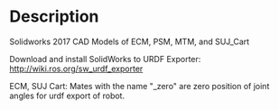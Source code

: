 # Description

Solidworks 2017 CAD Models of ECM, PSM, MTM, and SUJ_Cart

Download and install SolidWorks to URDF Exporter: http://wiki.ros.org/sw_urdf_exporter

ECM, SUJ Cart: Mates with the name "_zero" are zero position of joint angles for urdf export of robot.  


